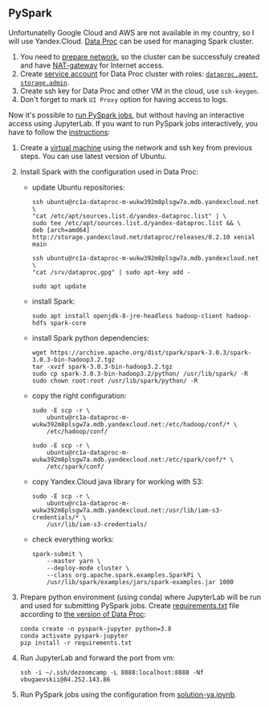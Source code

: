 ## PySpark

Unfortunatelly Google Cloud and AWS are not available in my country, so I will use Yandex.Cloud. [Data Proc](https://cloud.yandex.ru/services/data-proc) can be used for managing Spark cluster.

1. You need to [prepare network](https://cloud.yandex.ru/docs/data-proc/tutorials/configure-network), so the cluster can be successfuly created and have [NAT-gateway](https://cloud.yandex.ru/docs/vpc/concepts/gateways#nat-gateway) for Internet access.
2. Create [service account](https://cloud.yandex.ru/docs/data-proc/operations/cluster-create) for Data Proc cluster with roles: [`dataproc.agent`](https://cloud.yandex.ru/docs/data-proc/security/), [`storage.admin`](https://cloud.yandex.ru/docs/data-proc/tutorials/copy-files-from-object-storage).
3. Create ssh key for Data Proc and other VM in the cloud, use `ssh-keygen`.
4. Don't forget to mark `UI Proxy` option for having access to logs.

Now it's possible to [run PySpark jobs](https://cloud.yandex.ru/docs/data-proc/tutorials/pyspark-job-basics), but without having an interactive access using JupyterLab. If you want to run PySpark jobs interactively, you have to follow the [instructions](https://cloud.yandex.ru/docs/data-proc/tutorials/remote-run-job):
1. Create a [virtual machine](https://cloud.yandex.ru/services/compute) using the network and ssh key from previous steps. You can use latest version of Ubuntu.
2. Install Spark with the configuration used in Data Proc:
   * update Ubuntu repositories:
   
     ```
     ssh ubuntu@rc1a-dataproc-m-wukw392m8plsgw7a.mdb.yandexcloud.net \
     "cat /etc/apt/sources.list.d/yandex-dataproc.list" | \
     sudo tee /etc/apt/sources.list.d/yandex-dataproc.list && \
     deb [arch=amd64] http://storage.yandexcloud.net/dataproc/releases/0.2.10 xenial main
     
     ssh ubuntu@rc1a-dataproc-m-wukw392m8plsgw7a.mdb.yandexcloud.net \
     "cat /srv/dataproc.gpg" | sudo apt-key add -
     
     sudo apt update
     ```
   * install Spark:
   
     ```
     sudo apt install openjdk-8-jre-headless hadoop-client hadoop-hdfs spark-core
     ```
   * install Spark python dependencies:
     ```
     wget https://archive.apache.org/dist/spark/spark-3.0.3/spark-3.0.3-bin-hadoop3.2.tgz
     tar -xvzf spark-3.0.3-bin-hadoop3.2.tgz
     sudo cp spark-3.0.3-bin-hadoop3.2/python/ /usr/lib/spark/ -R
     sudo chown root:root /usr/lib/spark/python/ -R
     ```
   * copy the right configuration:
   
     ```
     sudo -E scp -r \
         ubuntu@rc1a-dataproc-m-wukw392m8plsgw7a.mdb.yandexcloud.net:/etc/hadoop/conf/* \
         /etc/hadoop/conf/

     sudo -E scp -r \
         ubuntu@rc1a-dataproc-m-wukw392m8plsgw7a.mdb.yandexcloud.net:/etc/spark/conf/* \
         /etc/spark/conf/
     ```
   * copy Yandex.Cloud java library for working with S3:
   
     ```
     sudo -E scp -r \
         ubuntu@rc1a-dataproc-m-wukw392m8plsgw7a.mdb.yandexcloud.net:/usr/lib/iam-s3-credentials/* \
         /usr/lib/iam-s3-credentials/
     ```
   * check everything works:
     ```
     spark-submit \
         --master yarn \
         --deploy-mode cluster \
         --class org.apache.spark.examples.SparkPi \
         /usr/lib/spark/examples/jars/spark-examples.jar 1000
     ```
3. Prepare python environment (using conda) where JupyterLab will be run and used for submitting PySpark jobs. Create [requirements.txt](./requirements.txt) file according to [the version of Data Proc](https://cloud.yandex.ru/docs/data-proc/concepts/environment):

   ```
   conda create -n pyspark-jupyter python=3.8
   conda activate pyspark-jupyter
   pip install -r requirements.txt
   ```
4. Run JupyterLab and forward the port from vm:

   ```
   ssh -i ~/.ssh/dezoomcamp -L 8888:localhost:8888 -Nf vbugaevskii@84.252.143.86
   ```
5. Run PySpark jobs using the configuration from [solution-ya.ipynb](./solution-ya.ipynb).
